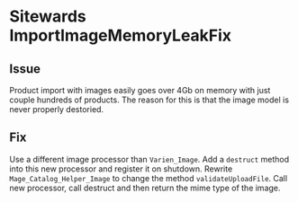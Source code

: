 Sitewards ImportImageMemoryLeakFix
==================================

Issue
-----

Product import with images easily goes over 4Gb on memory with just couple hundreds of products.
The reason for this is that the image model is never properly destoried.

Fix
---

Use a different image processor than `Varien_Image`.
Add a `destruct` method into this new processor and register it on shutdown.
Rewrite `Mage_Catalog_Helper_Image` to change the method `validateUploadFile`.
Call new processor, call destruct and then return the mime type of the image.
